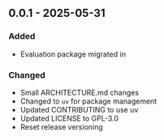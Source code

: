 ## 0.0.1 - 2025-05-31
### Added
* Evaluation package migrated in
### Changed
* Small ARCHITECTURE.md changes
* Changed to `uv` for package management
* Updated CONTRIBUTING to use uv
* Updated LICENSE to GPL-3.0
* Reset release versioning
